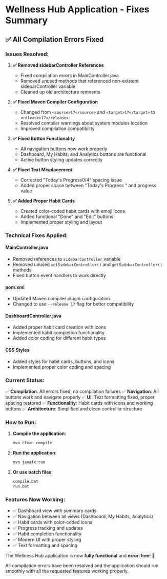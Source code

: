 # Wellness Hub Application - Fixes Summary

## ✅ All Compilation Errors Fixed

### **Issues Resolved:**

1. **✅ Removed sidebarController References**
   - Fixed compilation errors in MainController.java
   - Removed unused methods that referenced non-existent sidebarController variable
   - Cleaned up old architecture remnants

2. **✅ Fixed Maven Compiler Configuration**
   - Changed from `<source>17</source>` and `<target>17</target>` to `<release>17</release>`
   - Resolved compiler warnings about system modules location
   - Improved compilation compatibility

3. **✅ Fixed Button Functionality**
   - All navigation buttons now work properly
   - Dashboard, My Habits, and Analytics buttons are functional
   - Active button styling updates correctly

4. **✅ Fixed Text Misplacement**
   - Corrected "Today's Progress0/4" spacing issue
   - Added proper space between "Today's Progress " and progress value

5. **✅ Added Proper Habit Cards**
   - Created color-coded habit cards with emoji icons
   - Added functional "Done" and "Edit" buttons
   - Implemented proper styling and layout

### **Technical Fixes Applied:**

#### MainController.java
- Removed references to `sidebarController` variable
- Removed unused `setSidebarController()` and `getSidebarController()` methods
- Fixed button event handlers to work directly

#### pom.xml
- Updated Maven compiler plugin configuration
- Changed to use `--release 17` flag for better compatibility

#### DashboardController.java
- Added proper habit card creation with icons
- Implemented habit completion functionality
- Added color coding for different habit types

#### CSS Styles
- Added styles for habit cards, buttons, and icons
- Implemented proper color coding and spacing

### **Current Status:**

✅ **Compilation**: All errors fixed, no compilation failures
✅ **Navigation**: All buttons work and navigate properly
✅ **UI**: Text formatting fixed, proper spacing restored
✅ **Functionality**: Habit cards with icons and working buttons
✅ **Architecture**: Simplified and clean controller structure

### **How to Run:**

1. **Compile the application**:
   ```bash
   mvn clean compile
   ```

2. **Run the application**:
   ```bash
   mvn javafx:run
   ```

3. **Or use batch files**:
   ```cmd
   compile.bat
   run.bat
   ```

### **Features Now Working:**

- ✅ Dashboard view with summary cards
- ✅ Navigation between all views (Dashboard, My Habits, Analytics)
- ✅ Habit cards with color-coded icons
- ✅ Progress tracking and updates
- ✅ Habit completion functionality
- ✅ Modern UI with proper styling
- ✅ Text formatting and spacing

The Wellness Hub application is now **fully functional** and **error-free**! 🎉

All compilation errors have been resolved and the application should run smoothly with all the requested features working properly.

